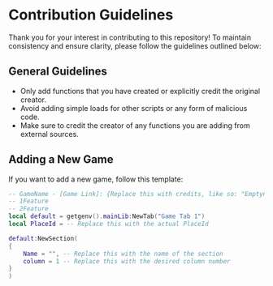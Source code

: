 # Contribution Guidelines

Thank you for your interest in contributing to this repository! To maintain consistency and ensure clarity, please follow the guidelines outlined below:

## General Guidelines

- Only add functions that you have created or explicitly credit the original creator.
- Avoid adding simple loads for other scripts or any form of malicious code.
- Make sure to credit the creator of any functions you are adding from external sources.

## Adding a New Game

If you want to add a new game, follow this template:

```lua
-- GameName - [Game Link]: {Replace this with credits, like so: "Emptyness, TemplateName, OtherName"}
-- 1Feature
-- 2Feature
local default = getgenv().mainLib:NewTab("Game Tab 1")
local PlaceId = -- Replace this with the actual PlaceId

default:NewSection(
{
    Name = "", -- Replace this with the name of the section
    column = 1 -- Replace this with the desired column number
}
)
```

